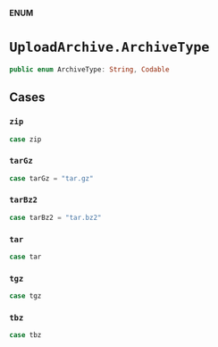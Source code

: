 **ENUM**

# `UploadArchive.ArchiveType`

```swift
public enum ArchiveType: String, Codable
```

## Cases
### `zip`

```swift
case zip
```

### `tarGz`

```swift
case tarGz = "tar.gz"
```

### `tarBz2`

```swift
case tarBz2 = "tar.bz2"
```

### `tar`

```swift
case tar
```

### `tgz`

```swift
case tgz
```

### `tbz`

```swift
case tbz
```
